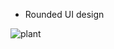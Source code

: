 - Rounded UI design

![plant](https://user-images.githubusercontent.com/35472724/111081718-10d48700-84db-11eb-8cce-95fae7fe818a.jpeg)
